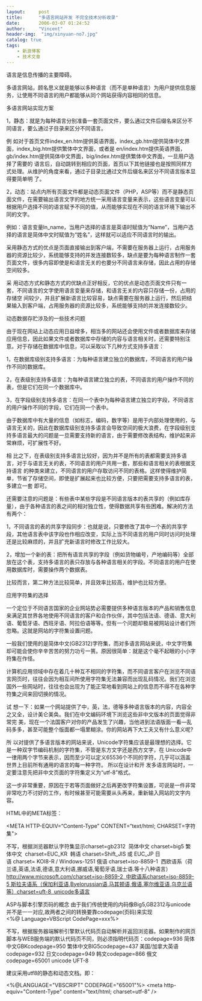 ```yaml
---
layout:     post
title:      "多语言网站开发 不完全技术分析收录"
date:       2006-03-07 01:24:52
author:     "Vincent"
header-img:  "img/xinyuan-no7.jpg"
catalog: true
tags:
    - 新浪博客
    - 技术文章
---
```



语言是信息传播的主要障碍。



多语言网站，顾名思义就是能够以多种语言（而不是单种语言）为用户提供信息服务，让使用不同语言的用户都能够从同个网站获得内容相同的信息。




多语言网站实现方案



1，静态：就是为每种语言分别准备一套页面文件，要么通过文件后缀名来区分不同语言，要么通过子目录来区分不同语言。



例
如对于首页文件index_en.htm提供英语界面，index_gb.htm提供简体中文界面，index_big.htm提供繁体中文界面，或者是
en/index.htm提供英语界面，gb/index.htm提供简体中文界面，big/index.htm提供繁体中文界面，一旦用户选择了需要的
语言后，自动跳转到相应的页面，首页以下其他链接也是按照同样方式处理。从维护的角度来看，通过子目录比通过文件后缀名来区分不同语言版本显得要简单明
了。



2，动态：站点内所有页面文件都是动态页面文件（PHP，ASP等）而不是静态页面文件，在需要输出语言文字的地方统一采用语言变量来表示，这些语言变量可以根据用户选择不同的语言赋予不同的值，从而能够实现在不同的语言环境下输出不同的文字。



例如：语言变量ln_name，当用户选择的语言是英语时赋值为“Name”，当用户选择的语言是简体中文时赋值为“姓名”，这样就可以适应不同语言时的输出。



采用静态方式的优点是页面直接输出到客户端，不需要在服务器上运行，占用服务器的资源比较少，系统能够支持的并发连接数较多，缺点是要为每种语言制作一套页面文件，很多内容即使是和语言无关的也要分不同语言来存储，因此占用的存储空间较多。



采
用动态方式和静态方式的优缺点正好相反，它的优点是动态页面文件只有一套，不同语言的文字使用语言变量来存储，和语言无关的内容只存储一份，占用的存储空
间较少，并且扩展新语言比较容易，缺点需要在服务器上运行，然后把结果输入到客户端，占用服务器的资源比较多，系统能够支持的并发连接数较少。




动态数据存贮涉及的一些技术问题



由于现在网站上动态应用日益增多，相当多的网站还会使用文件或者数据库来存储应用信息，因此如果文件或者数据库中存储的内容与语言相关时，还需要特别注意。对于存储在数据库中信息，可以采取以下几种方式支持多语言：



1，在数据库级别支持多语言：为每种语言建立独立的数据库，不同语言的用户操作不同的数据库。



2，在表级别支持多语言：为每种语言建立独立的表，不同语言的用户操作不同的表，但是它们在同一个数据库中。



3，在字段级别支持多语言：在同一个表中为每种语言建立独立的字段，不同语言的用户操作不同的字段，它们在同一个表中。



由于数据库中有大量的信息（如标志，编码，数字等）是用于内部处理使用的，与语言无关的，因此在数据库级别支持多语言会导致空间的极大浪费，在字段级别支持多语言最大的问题是一旦需要支持新的语言，由于需要修改表结构，维护起来非常麻烦，可扩展性不好。



相
比之下，在表级别支持多语言比较好，因为并不是所有的表都需要支持多语言，对于与语言无关的表，不同语言的用户共用一套，那些和语言相关的表根据支持语言
的种类来建立，不同语言的用户存取访问不同的表格。这样使得维护简单，节省了存储空间，即使是扩展起来也比较方便，只要把需要支持多语言的表，多建立一套
即可。



还需要注意的问题是：有些表中某些字段是不同语言版本的表共享的（例如库存量），由于各种语言的表之间的相对独立性，使得数据共享有些困难。解决的方法有两个：



1，不同语言的表的共享字段同步：也就是说，只要修改了其中一个表的共享字段，其他语言表中该字段也作相应改变，实际上当不同语言的用户同时访问时处理还是比较麻烦的，并且扩充新语言时修改工作比较大。



2，增加一个新的表：把所有语言共享的字段（例如货物编号，产地编码等）全部放在这个表，支持多语言的表只存放与各种语言相关的字段。不同语言的用户在使用数据库时，需要操作两个数据表。

比较而言，第二种方法比较简单，并且效率比较高，维护也比较方便。




应用字符集的选择



一个定位于不同语言国家的企业网站势必需要提供多种语言版本的产品和销售信息来满足其世界各地使用不同语言的客户和合作伙伴，其中包括法语、德语、意大利
语、葡萄牙语、西班牙语、阿拉伯语等等。但有一个问题却极易被网站设计者们所忽略。这就是网站的字符集设置问题。


一般我们使用的是简体中文(GB2312)字符集，而对多语言网站来说，中文字符集却可能会使你辛辛苦苦的努力功亏一篑。原因很简单：就是这个毫不起眼的小小字符集在作怪。 

计算机应用领域中存在着几十种互不相同的字符集，而不同语言客户在浏览不同语言网页时，往往会因为相互间所使用字符集无法兼容而出现乱码情况。我们在浏览国外一些网站时，往往也会出现为了能正常地看到网站上的信息而不得不在各种字符集之间来回切换的情况。 

试
想一下：如果一个网站提供了中，英，法，德等多种语言版本的内容，内容全之又全，设计美仑美奂。我们在中文编码环境下浏览这些非中文版本的页面觉得非常完
美，现在一个法国客户对你的产品发生了兴趣，当他进到法语版面一看—乱码多多，甚至可能整个版面都一塌里糊涂。你的网站再下大工夫又有什么意义呢? 

所
以对提供了多语言版本的网站来说，Unicode字符集应该是最理想的选择。它是一种双字节编码机制的字符集，不管是东方文字还是西方文字，在
Unicode中一律用两个字节来表示，因而至少可以定义65536个不同的字符，几乎可以涵盖世界上目前所有通用的语言的每一种字符。 所以在设计和开
发多语言网站时，一定要注意先把非中文页面的字符集定义为“utf-8”格式。 

这一步非常重要，原因在于若等页面做好之后再更改字符集设置，可说是一件非常非常吃力不讨好的工作，有时候甚至可能需要从头再来，重新输入网站的文字内容。

HTML中的META标签：

&lt;META HTTP-EQUIV=“Content-Type” CONTENT=“text/html; CHARSET=字符集"&gt; 


不写，根据浏览器默认字符集显示charset=gb2312  简体中文 charset=big5 繁体中文  charset=EUC_KR  韩语 charset=Shift_JIS 或 EUC_JP 日语 charset= KOI8-R / Windows-1251 俄语 charset=iso-8859-1  西欧语系（荷兰语,英语,法语,德语,意大利语,挪威语,葡萄牙语,瑞士语.等十八种语言）http://www.microsoft.com/charset=iso-8859-2  中欧语系charset=iso-8859-5 斯拉夫语系（保加利亚语,Byelorussian语,马其顿语,俄语,塞尔维亚语,乌克兰语等）charset=uft-8  unicode多语言



ASP与脚本引擎页码的概念
由于我们传统使用的内码像Big5,GB2312与unicode并不是一一对应,故两者之间的转换要靠codepage(页码)来实现
&lt;%@ Language=VBScript CodePage=xxx%&gt; 


不写，根据服务器端解析引擎默认代码页自动解析并返回浏览器。如果制作的网页脚本与WEB服务端的默认代码页不同，则必须指明代码页：codepage=936 简体中文GBKcodepage=950 繁体中文BIG5codepage=437 美国/加拿大英语codepage=932 日文codepage=949 韩文codepage=866 俄文codepage=65001 unicode UFT-8



建议采用utf8的静态和动态文档。即：


&lt;%@LANGUAGE="VBSCRIPT" CODEPAGE="65001"%&gt;
&lt;meta http-equiv="Content-Type" content="text/html; charset=utf-8" /&gt;



